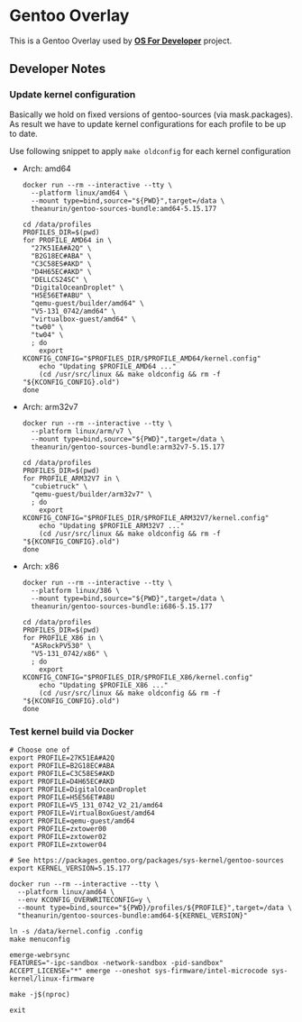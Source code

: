 # Gentoo Overlay

This is a Gentoo Overlay used by [**OS For Developer**](https://github.com/osfordev) project.

## Developer Notes

### Update kernel configuration

Basically we hold on fixed versions of gentoo-sources (via mask.packages).
As result we have to update kernel configurations for each profile to be up to date.

Use following snippet to apply `make oldconfig` for each kernel configuration

- Arch: amd64
    ```shell
    docker run --rm --interactive --tty \
      --platform linux/amd64 \
      --mount type=bind,source="${PWD}",target=/data \
      theanurin/gentoo-sources-bundle:amd64-5.15.177

    cd /data/profiles
    PROFILES_DIR=$(pwd)
    for PROFILE_AMD64 in \
      "27K51EA#A2Q" \
      "B2G18EC#ABA" \
      "C3C58ES#AKD" \
      "D4H65EC#AKD" \
      "DELLCS24SC" \
      "DigitalOceanDroplet" \
      "H5E56ET#ABU" \
      "qemu-guest/builder/amd64" \
      "V5-131_0742/amd64" \
      "virtualbox-guest/amd64" \
      "tw00" \
      "tw04" \
      ; do
        export KCONFIG_CONFIG="$PROFILES_DIR/$PROFILE_AMD64/kernel.config"
        echo "Updating $PROFILE_AMD64 ..."
        (cd /usr/src/linux && make oldconfig && rm -f "${KCONFIG_CONFIG}.old")
    done
    ```
- Arch: arm32v7
    ```shell
    docker run --rm --interactive --tty \
      --platform linux/arm/v7 \
      --mount type=bind,source="${PWD}",target=/data \
      theanurin/gentoo-sources-bundle:arm32v7-5.15.177

    cd /data/profiles
    PROFILES_DIR=$(pwd)
    for PROFILE_ARM32V7 in \
      "cubietruck" \
      "qemu-guest/builder/arm32v7" \
      ; do
        export KCONFIG_CONFIG="$PROFILES_DIR/$PROFILE_ARM32V7/kernel.config" 
        echo "Updating $PROFILE_ARM32V7 ..."
        (cd /usr/src/linux && make oldconfig && rm -f "${KCONFIG_CONFIG}.old")
    done
    ```
- Arch: x86
    ```shell
    docker run --rm --interactive --tty \
      --platform linux/386 \
      --mount type=bind,source="${PWD}",target=/data \
      theanurin/gentoo-sources-bundle:i686-5.15.177

    cd /data/profiles
    PROFILES_DIR=$(pwd)
    for PROFILE_X86 in \
      "ASRockPV530" \
      "V5-131_0742/x86" \
      ; do
        export KCONFIG_CONFIG="$PROFILES_DIR/$PROFILE_X86/kernel.config" 
        echo "Updating $PROFILE_X86 ..."
        (cd /usr/src/linux && make oldconfig && rm -f "${KCONFIG_CONFIG}.old")
    done
    ```

### Test kernel build via Docker

```shell
# Choose one of
export PROFILE=27K51EA#A2Q
export PROFILE=B2G18EC#ABA
export PROFILE=C3C58ES#AKD
export PROFILE=D4H65EC#AKD
export PROFILE=DigitalOceanDroplet
export PROFILE=H5E56ET#ABU
export PROFILE=V5_131_0742_V2_21/amd64
export PROFILE=VirtualBoxGuest/amd64
export PROFILE=qemu-guest/amd64
export PROFILE=zxtower00
export PROFILE=zxtower02
export PROFILE=zxtower04

# See https://packages.gentoo.org/packages/sys-kernel/gentoo-sources
export KERNEL_VERSION=5.15.177

docker run --rm --interactive --tty \
  --platform linux/amd64 \
  --env KCONFIG_OVERWRITECONFIG=y \
  --mount type=bind,source="${PWD}/profiles/${PROFILE}",target=/data \
  "theanurin/gentoo-sources-bundle:amd64-${KERNEL_VERSION}"

ln -s /data/kernel.config .config
make menuconfig

emerge-webrsync
FEATURES="-ipc-sandbox -network-sandbox -pid-sandbox" ACCEPT_LICENSE="*" emerge --oneshot sys-firmware/intel-microcode sys-kernel/linux-firmware

make -j$(nproc)

exit
```
